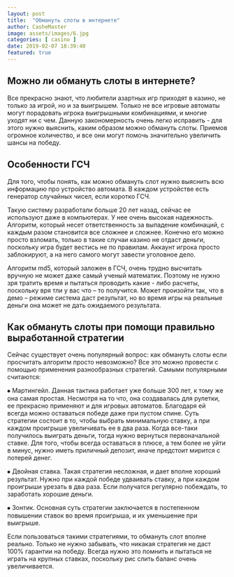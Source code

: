 ```yaml
---
layout: post
title:  "Oбмануть слоты в интернете"
author: CasheMaster
image: assets/images/6.jpg
categories: [ casino ]
date: 2019-02-07 18:39:40
featured: true
---
```


## Можно ли обмануть слоты в интернете?

Все прекрасно знают, что любители азартных игр приходят в казино, не только за игрой, но и за выигрышем. Только не все игровые автоматы могут порадовать игрока выигрышными комбинациями, и многие уходят ни с чем. Данную закономерность очень легко исправить - для этого нужно выяснить, каким образом можно обмануть слоты. Приемов огромное количество, и все они могут помочь значительно увеличить шансы на победу.

## Особенности ГСЧ

Для того, чтобы понять, как можно обмануть слот нужно выяснить всю информацию про устройство автомата. В каждом устройстве есть генератор случайных чисел, если коротко ГСЧ.

Такую систему разработали больше 20 лет назад, сейчас ее используют даже в компьютерах. У нее очень высокая надежность. Алгоритм, который несет ответственность за выпадение комбинаций, с каждым разом становится все сложнее и сложнее. Конечно его можно просто взломать, только в такие случаи казино не отдаст деньги, поскольку игра будет вестись не по правилам. Аккаунт игрока просто заблокируют, а на него самого могут завести уголовное дело.

Алгоритм md5, который заложен в ГСЧ, очень трудно высчитать вручную не может даже самый ученый математик. Поэтому не нужно зря тратить время и пытаться проводить какие - либо расчеты, поскольку вря тли у вас что – то получится. Может произойти так, что в демо – режиме система даст результат, но во время игры на реальные деньги она может не дать ожидаемого результата.

## Как обмануть слоты при помощи правильно выработанной стратегии 

Сейчас существует очень популярный вопрос: как обмануть слоты если просчитать алгоритм просто невозможно? Все это можно провести с помощью применения разнообразных стратегий. Самыми популярными считаются:

⦁	Мартингейл. Данная тактика работает уже больше 300 лет, к тому же она самая простая. Несмотря на то что, она создавалась для рулетки, ее прекрасно применяют и для игровых автоматов. Благодаря ей всегда можно оставаться победе даже при пустом спине. Суть стратегии состоит в то, чтобы выбрать минимальную ставку, а при каждом проигрыше увеличивать ее в два раза. Когда все-таки получилось выиграть деньги, тогда нужно вернуться первоначальной ставке. Для того, чтобы всегда оставаться в плюсе, а тем более не уйти в минус, нужно иметь приличный депозит, иначе предстоит мирится с потерей денег.

⦁	Двойная ставка. Такая стратегия несложная, и дает вполне хороший результат. Нужно при каждой победе удваивать ставку, а при каждом проигрыши урезать в два раза.  Если получатся регулярно побеждать, то заработать хорошие деньги.

⦁	Зонтик. Основная суть стратегии заключается в постепенном повышении ставок во время проигрыша, и их уменьшение при выигрыше.

Если пользоваться такими стратегиями, то обмануть слот вполне реально. Только не нужно забывать, что никакая стратегия не даст 100% гарантии на победу. Всегда нужно это помнить и пытаться не играть на крупных ставках, поскольку рис слить баланс очень увеличивается.

